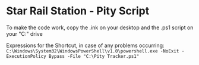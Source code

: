 # Star Rail Station - Pity Script

To make the code work, copy the .ink on your desktop and the .ps1 script on your "C:\" drive 


Expressions for the Shortcut, in case of any problems occurring:
`C:\Windows\System32\WindowsPowerShell\v1.0\powershell.exe -NoExit -ExecutionPolicy Bypass -File "C:\Pity Tracker.ps1"`
